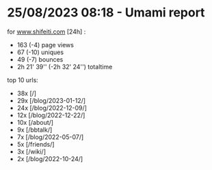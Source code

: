 # 25/08/2023 08:18 - Umami report
for www.shifeiti.com [24h] :

 - 163 (-4) page views
 - 67 (-10) uniques
 - 49 (-7) bounces
 - 2h 21' 39'' (-2h 32' 24'') totaltime


top 10 urls:
 - 38x [/]
 - 29x [/blog/2023-01-12/]
 - 24x [/blog/2022-12-09/]
 - 12x [/blog/2022-12-22/]
 - 10x [/about/]
 - 9x [/bbtalk/]
 - 7x [/blog/2022-05-07/]
 - 5x [/friends/]
 - 3x [/wiki/]
 - 2x [/blog/2022-10-24/]


